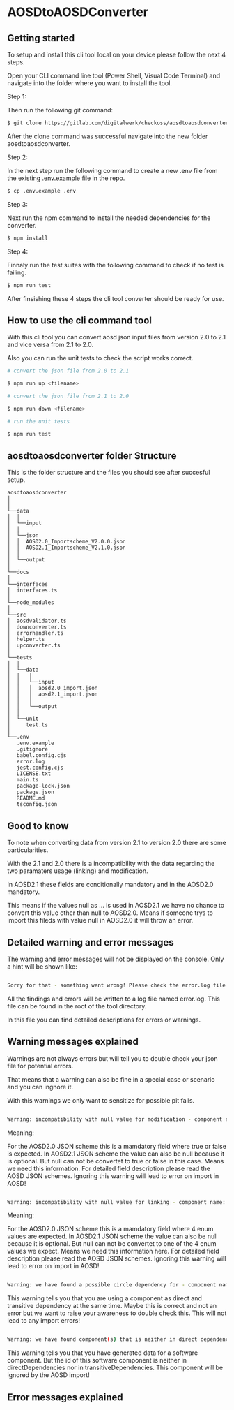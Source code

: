# AOSDtoAOSDConverter


## Getting started

To setup and install this cli tool local on your device please follow the next 4 steps.

Open your CLI command line tool (Power Shell, Visual Code Terminal) and navigate into the folder where you want to install the tool.

Step 1:

Then run the following git command:


```sh
$ git clone https://gitlab.com/digitalwerk/checkoss/aosdtoaosdconverter.git

```

After the clone command was successful navigate into the new folder aosdtoaosdconverter.

Step 2:

In the next step run the following command to create a new .env file from the existing .env.example file in the repo.

```sh
$ cp .env.example .env

```

Step 3:

Next run the npm command to install the needed dependencies for the converter.

```sh
$ npm install

```

Step 4:

Finnaly run the test suites with the following command to check if no test is failing.

```sh
$ npm run test

```

After finsishing these 4 steps the cli tool converter should be ready for use.


## How to use the cli command tool

With this cli tool you can convert aosd json input files from version 2.0 to 2.1 and vice versa from 2.1 to 2.0.

Also you can run the unit tests to check the script works correct.

```sh
# convert the json file from 2.0 to 2.1

$ npm run up <filename>

# convert the json file from 2.1 to 2.0

$ npm run down <filename>

# run the unit tests

$ npm run test

```


## aosdtoaosdconverter folder Structure

This is the folder structure and the files you should see after succesful setup.

```
aosdtoaosdconverter
│	
│	
└──data
│  │
│  └──input
│  │
│  └──json
│  │  AOSD2.0_Importscheme_V2.0.0.json
│  │  AOSD2.1_Importscheme_V2.1.0.json
│  │
│  └──output
│	
└──docs 
│	
└──interfaces
│  interfaces.ts
│	
└──node_modules 
│	
└──src
│  aosdvalidator.ts
│  downconverter.ts
│  errorhandler.ts
│  helper.ts
│  upconverter.ts
│	
└──tests
│  │
│  └──data
│  │   │
│  │   └──input
│  │   │  aosd2.0_import.json
│  │   │  aosd2.1_import.json
│  │   │
│  │   └──output
│  │
│  └──unit
│     test.ts
│
└──.env
   .env.example
   .gitignore
   babel.config.cjs
   error.log
   jest.config.cjs
   LICENSE.txt
   main.ts
   package-lock.json
   package.json
   README.md
   tsconfig.json

```


## Good to know

To note when converting data from version 2.1 to version 2.0 there are some particularities.

With the 2.1 and 2.0 there is a incompatibility with the data regarding the two paramaters usage (linking) and modification.

In AOSD2.1 these fields are conditionally mandatory and in the AOSD2.0 mandatory.

This means if the values null as ... is used in AOSD2.1 we have no chance to convert this value other than null to AOSD2.0. 
Means if someone trys to import this fileds with value null in AOSD2.0 it will throw an error.


## Detailed warning and error messages

The warning and error messages will not be displayed on the console. Only a hint will be shown like:

```sh

Sorry for that - something went wrong! Please check the error.log file in the root folder for detailed information.

```

All the findings and errors will be written to a log file named error.log. This file can be found in the root of the tool
directory.

In this file you can find detailed descriptions for errors or warnings.


## Warning messages explained

Warnings are not always errors but will tell you to double check your json file for potential errors.

That means that a warning can also be fine in a special case or scenario and you can ingnore it.

With this warnings we only want to sensitize for possible pit falls.

```sh

Warning: incompatibility with null value for modification - component name: ... - subcomponent: ...

```

Meaning: 

For the AOSD2.0 JSON scheme this is a mamdatory field where true or false is expected.
In AOSD2.1 JSON scheme the value can also be null because it is optional. But null can not be convertet to true or false in this case. Means we need this information. For detailed field description please read the AOSD JSON schemes.
Ignoring this warning will lead to error on import in AOSD!
         

```sh

Warning: incompatibility with null value for linking - component name: ... - subcomponent: ...

```

Meaning: 

For the AOSD2.0 JSON scheme this is a mamdatory field where 4 enum values are expected.
In AOSD2.1 JSON scheme the value can also be null because it is optional. But null can not be convertet to one of the 4 enum values we expect. Means we need this information here. For detailed field description please read the AOSD JSON schemes. 
Ignoring this warning will lead to error on import in AOSD!

```sh

Warning: we have found a possible circle dependency for - component name: ... - with id: ...

```

This warning tells you that you are using a component as direct and transitive dependency at the same time. Maybe this is correct and not an error but we want to raise your awareness to double check this.
This will not lead to any import errors!


```sh

Warning: we have found component(s) that is neither in direct dependencies nor in transitive dependencies - component id: ...

```

This warning tells you that you have generated data for a software component. But the id of this software component is neither in directDependencies nor in transitiveDependencies.
This component will be ignored by the AOSD import!

## Error messages explained
